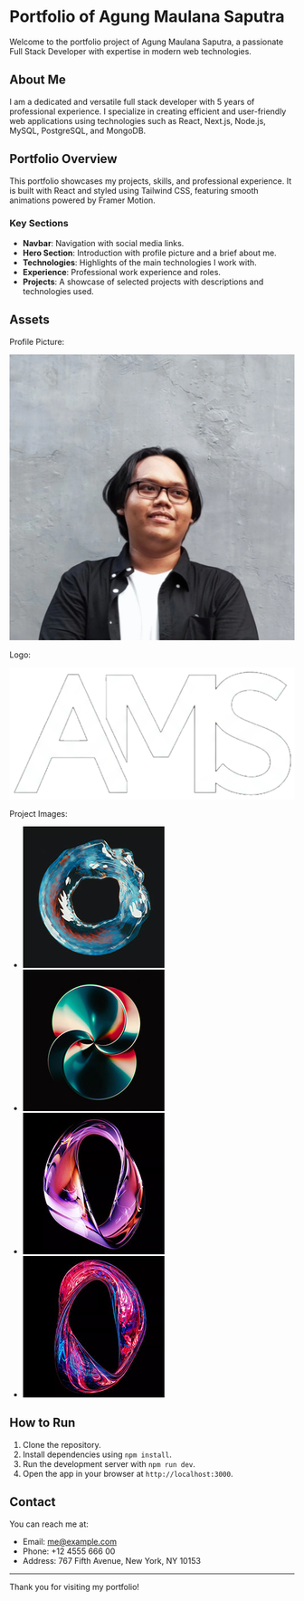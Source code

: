 # Portfolio of Agung Maulana Saputra

Welcome to the portfolio project of Agung Maulana Saputra, a passionate Full Stack Developer with expertise in modern web technologies.

## About Me

I am a dedicated and versatile full stack developer with 5 years of professional experience. I specialize in creating efficient and user-friendly web applications using technologies such as React, Next.js, Node.js, MySQL, PostgreSQL, and MongoDB.

## Portfolio Overview

This portfolio showcases my projects, skills, and professional experience. It is built with React and styled using Tailwind CSS, featuring smooth animations powered by Framer Motion.

### Key Sections

- **Navbar**: Navigation with social media links.
- **Hero Section**: Introduction with profile picture and a brief about me.
- **Technologies**: Highlights of the main technologies I work with.
- **Experience**: Professional work experience and roles.
- **Projects**: A showcase of selected projects with descriptions and technologies used.

## Assets

Profile Picture:

![Profile Picture](src/assets/Profile.webp)

Logo:

![Logo](src/assets/Logo.webp)

Project Images:

- ![Project 1](src/assets/projects/project-1.webp)
- ![Project 2](src/assets/projects/project-2.webp)
- ![Project 3](src/assets/projects/project-3.webp)
- ![Project 4](src/assets/projects/project-4.webp)

## How to Run

1. Clone the repository.
2. Install dependencies using `npm install`.
3. Run the development server with `npm run dev`.
4. Open the app in your browser at `http://localhost:3000`.

## Contact

You can reach me at:

- Email: me@example.com
- Phone: +12 4555 666 00
- Address: 767 Fifth Avenue, New York, NY 10153

---

Thank you for visiting my portfolio!
